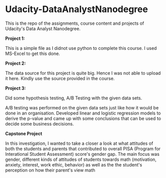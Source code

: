 # Udacity-DataAnalystNanodegree
This is the repo of the assignments, course content and projects of Udacity's Data Analyst Nanodegree. 

**Project 1:**

This is a simple file as I didnot use python to complete this course. I used MS-Excel to get this done.

**Project 2:**

The data source for this project is quite big. Hence I was not able to upload it here. Kindly use the source provided in the course.

**Project 3:**

Did some hypothesis testing, A/B Testing with the given data sets. 

A/B testing was performed on the given data sets just like how it would be done in an organisation.
Developed linear and logistic regression models to derive the p-value and came up with some conclusions that can be used to decide some business decisions.

**Capstone Project**

In this investigation, I wanted to take a closer a look at what attitudes of both the students and parents that contributed to overall PISA (Program for Interational Student Assessment) score's gender gap. The main focus was gender, different kinds of attitudes of students towards math (motivation, anxiety, interest, work ethic, behavior) as well as the the student's perception on how their parent's view math
